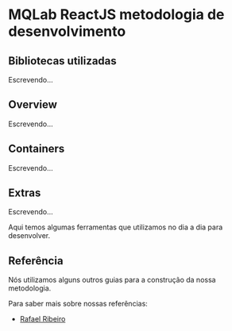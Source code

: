 # MQLab ReactJS metodologia de desenvolvimento

## Bibliotecas utilizadas

Escrevendo...

## Overview

Escrevendo...

## Containers

Escrevendo...

## Extras

Escrevendo...

Aqui temos algumas ferramentas que utilizamos no dia a dia para desenvolver.

## Referência

Nós utilizamos alguns outros guias para a construção da nossa metodologia.

Para saber mais sobre nossas referências:

- [Rafael Ribeiro](https://github.com/rafaelcorreiapoli/react-metodologia/blob/master/README.md)
